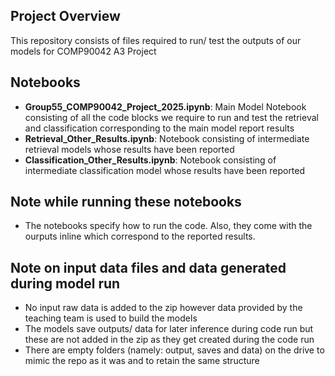 ## Project Overview

This repository consists of files required to run/ test the outputs of our models for COMP90042 A3 Project

## Notebooks
- **Group55_COMP90042_Project_2025.ipynb**: Main Model Notebook consisting of all the code blocks we require to run and test the retrieval  and classification corresponding to the main model report results  
- **Retrieval_Other_Results.ipynb**: Notebook consisting of intermediate retrieval models whose results have been reported 
- **Classification_Other_Results.ipynb**: Notebook consisting of intermediate classification model whose results have been reported 

## Note while running these notebooks
- The notebooks specify how to run the code. Also, they come with the ourputs inline which correspond to the reported results. 

## Note on input data files and data generated during model run
- No input raw data is added to the zip however data provided by the teaching team is used to build the models
- The models save outputs/ data for later inference during code run but these are not added in the zip as they get created during the code run 
- There are empty folders (namely: output, saves and data) on the drive to mimic the repo as it was and to retain the same structure 
